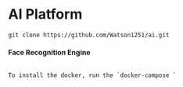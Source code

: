 # AI Platform
    git clone https://github.com/Watson1251/ai.git
#### Face Recognition Engine
######
    To install the docker, run the `docker-compose `